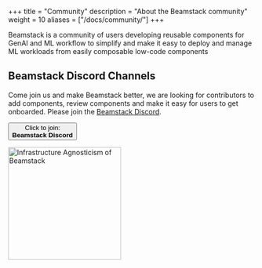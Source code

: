 +++
title =  "Community"
description = "About the Beamstack community"
weight = 10
aliases = ["/docs/community/"]
+++

Beamstack is a community of users developing reusable components for GenAI and ML workflow to simplify and make it easy to deploy and manage ML workloads from easily composable low-code components

## Beamstack Discord Channels
Come join us and make Beamstack better, we are looking for contributors to add components, review components and make it easy for users to get onboarded.
Please join the [Beamstack Discord](https://discord.gg/fYNnNVaEFK).

<a href="https://discord.gg/fYNnNVaEFK">
  <button class="btn btn-primary py-2 px-5 mb-3">Click to join:<br><b>Beamstack Discord</b></button>
</a>

<img src="{{< param prefixURL >}}/docs/about/images/featured-background.png"
  alt="Infrastructure Agnosticism of Beamstack"
  class="mt-3 mb-3"
  width="230">

